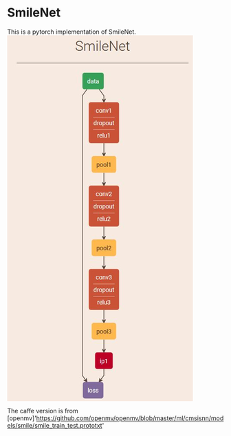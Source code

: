 # SmileNet
This is a pytorch implementation of SmileNet.
<img src="https://github.com/wanfb/SmileNet/blob/master/SmileNet.JPG" align=center />

The caffe version is from [openmv]'https://github.com/openmv/openmv/blob/master/ml/cmsisnn/models/smile/smile_train_test.prototxt'
